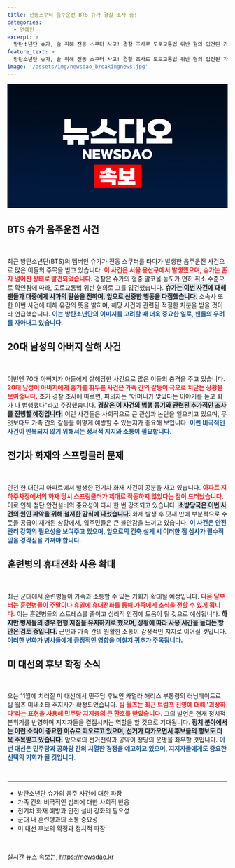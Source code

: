 ```yaml
---
title: 전동스쿠터 음주운전 BTS 슈가 경찰 조사 중!
categories:
  - 연예인
excerpt: >
  방탄소년단 슈가, 술 취해 전동 스쿠터 사고! 경찰 조사로 도로교통법 위반 혐의 입건된 가운데, 슈가는 팬들에게 깊은 사과를 전했습니다. 사회적 물의를 일으킨 행동에 대한 소속사의 대응도 주목받고 있습니다.
feature_text: >
  방탄소년단 슈가, 술 취해 전동 스쿠터 사고! 경찰 조사로 도로교통법 위반 혐의 입건된 가운데, 슈가는 팬들에게 깊은 사과를 전했습니다. 사회적 물의를 일으킨 행동에 대한 소속사의 대응도 주목받고 있습니다.
image: '/assets/img/newsdao_breakingnews.jpg'
---
```


<p><img src="/assets/img/newsdao_breakingnews.jpg" alt="ranknews 속보" /></p>

<h2 data-ke-size="size26">BTS 슈가 음주운전 사건</h2>

<p data-ke-size="size16">&nbsp;</p>

<p data-ke-size="size16">최근 방탄소년단(BTS)의 멤버인 슈가가 전동 스쿠터를 타다가 발생한 음주운전 사건으로 많은 이들의 주목을 받고 있습니다. <b><span style="color: #ee2323;">이 사건은 서울 용산구에서 발생했으며, 슈가는 혼자 넘어진 상태로 발견되었습니다.</span></b> 경찰은 슈가의 혈중 알코올 농도가 면허 취소 수준으로 확인됨에 따라, 도로교통법 위반 혐의로 그를 입건했습니다. <b><span style="background-color: #21538527;">슈가는 이번 사건에 대해 팬들과 대중에게 사과의 말씀을 전하며, 앞으로 신중한 행동을 다짐했습니다.</span></b> 소속사 또한 이번 사건에 대해 유감의 뜻을 밝히며, 해당 사건과 관련된 적절한 처분을 받을 것이라 언급했습니다. <b><span style="color: #1a5490;">이는 방탄소년단의 이미지를 고려할 때 더욱 중요한 일로, 팬들의 우려를 자아내고 있습니다.</span></b></p>

<h2 data-ke-size="size26">20대 남성의 아버지 살해 사건</h2>

<p data-ke-size="size16">&nbsp;</p>

<p data-ke-size="size16">이번엔 70대 아버지가 아들에게 살해당한 사건으로 많은 이들의 충격을 주고 있습니다. <b><span style="color: #ee2323;">20대 남성이 아버지에게 흉기를 휘두른 사건은 가족 간의 갈등이 극으로 치닫는 상황을 보여줍니다.</span></b> 초기 경찰 조사에 따르면, 피의자는 "어머니가 맞았다는 이야기를 듣고 화가 나 범행했다"라고 주장했습니다. <b><span style="background-color: #21538527;">경찰은 이 사건의 범행 동기와 관련된 추가적인 조사를 진행할 예정입니다.</span></b> 이런 사건들은 사회적으로 큰 관심과 논란을 일으키고 있으며, 무엇보다도 가족 간의 갈등을 어떻게 예방할 수 있는지가 중요해 보입니다. <b><span style="color: #1a5490;">이런 비극적인 사건이 반복되지 않기 위해서는 정서적 지지와 소통이 필요합니다.</span></b></p>

<h2 data-ke-size="size26">전기차 화재와 스프링클러 문제</h2>

<p data-ke-size="size16">&nbsp;</p>

<p data-ke-size="size16">인천 한 대단지 아파트에서 발생한 전기차 화재 사건이 공분을 사고 있습니다. <b><span style="color: #ee2323;">아파트 지하주차장에서의 화재 당시 스프링클러가 제대로 작동하지 않았다는 점이 드러났습니다.</span></b> 이로 인해 첨단 안전설비의 중요성이 다시 한 번 강조되고 있습니다. <b><span style="background-color: #21538527;">소방당국은 이번 사건의 원인 파악을 위해 철저한 감식에 나섰습니다.</span></b> 화재 발생 후 닷새 만에 부분적으로 수돗물 공급이 재개된 상황에서, 입주민들은 큰 불안감을 느끼고 있습니다. <b><span style="color: #1a5490;">이 사건은 안전 관리 강화의 필요성을 보여주고 있으며, 앞으로의 건축 설계 시 이러한 점 심사가 필수적임을 경각심을 가져야 합니다.</span></b></p>

<h2 data-ke-size="size26">훈련병의 휴대전화 사용 확대</h2>

<p data-ke-size="size16">&nbsp;</p>

<p data-ke-size="size16">최근 군대에서 훈련병들이 가족과 소통할 수 있는 기회가 확대될 예정입니다. <b><span style="color: #ee2323;">다음 달부터는 훈련병들이 주말이나 휴일에 휴대전화를 통해 가족에게 소식을 전할 수 있게 됩니다.</span></b> 이는 훈련병들의 스트레스를 줄이고 심리적 안정에 도움이 될 것으로 예상됩니다. <b><span style="background-color: #21538527;">하지만 병사들의 경우 현행 지침을 유지하기로 했으며, 상황에 따라 사용 시간을 늘리는 방안은 검토 중입니다.</span></b> 군인과 가족 간의 원활한 소통이 감정적인 지지로 이어질 것입니다. <b><span style="color: #1a5490;">이러한 변화가 병사들에게 긍정적인 영향을 미칠지 귀추가 주목됩니다.</span></b></p>

<h2 data-ke-size="size26">미 대선의 후보 확정 소식</h2>

<p data-ke-size="size16">&nbsp;</p>

<p data-ke-size="size16">오는 11월에 치러질 미 대선에서 민주당 후보인 카멀라 해리스 부통령의 러닝메이트로 팀 월즈 미네소타 주지사가 확정되었습니다. <b><span style="color: #ee2323;">팀 월즈는 최근 트럼프 진영에 대해 '괴상하다'라는 표현을 사용해 민주당 지지층의 큰 환호를 받았습니다.</span></b> 그의 발언은 현재 정치적 분위기를 반영하며 지지자들을 결집시키는 역할을 할 것으로 기대됩니다. <b><span style="background-color: #21538527;">정치 분야에서는 이런 소식이 중요한 이슈로 떠오르고 있으며, 선거가 다가오면서 후보들의 행보도 더욱 주목받고 있습니다.</span></b> 앞으로의 선거전략과 공약이 정당의 운명을 좌우할 것입니다. <b><span style="color: #1a5490;">이번 대선은 민주당과 공화당 간의 치열한 경쟁을 예고하고 있으며, 지지자들에게도 중요한 선택의 기회가 될 것입니다.</span></b></p>

<p data-ke-size="size16">&nbsp;</p>

<hr style="border: 1px solid #ccc;">

<ul>
    <li>방탄소년단 슈가의 음주 사건에 대한 파장</li>
    <li>가족 간의 비극적인 범죄에 대한 사회적 반응</li>
    <li>전기차 화재 예방과 안전 설비 강화의 필요성</li>
    <li>군대 내 훈련병과의 소통 중요성</li>
    <li>미 대선 후보의 확정과 정치적 파장</li>
</ul>

<p data-ke-size="size16">&nbsp;</p>
실시간 뉴스 속보는, <a href="https://newsdao.kr" rel="dofollow">https://newsdao.kr</a>


